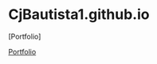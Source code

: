 # CjBautista1.github.io
[Portfolio]

<a href="https://CjBautista1.github.io" target="_blank"> Portfolio
